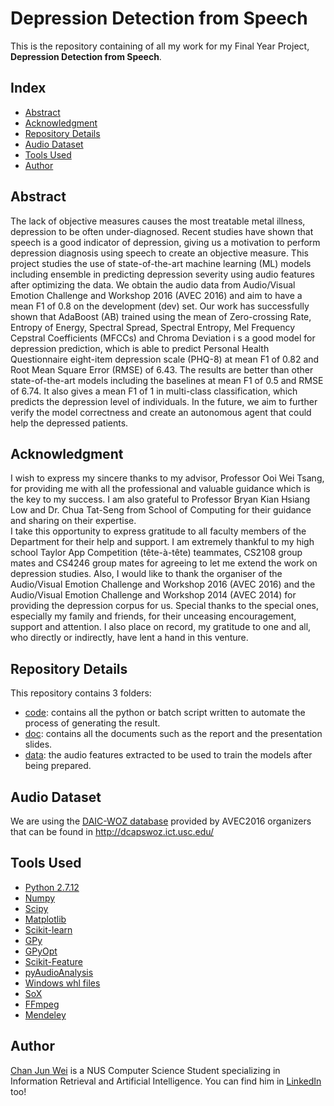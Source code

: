 # Depression Detection from Speech
This is the repository containing of all my work for my Final Year Project, **Depression Detection from Speech**.

## Index
* [Abstract](README.md#abstract)
* [Acknowledgment](README.md#acknowledgment)
* [Repository Details](README.md#repository-details)
* [Audio Dataset](README.md#audio-dataset)
* [Tools Used](README.md#tools-used)
* [Author](README.md#author)

## Abstract
The lack of objective measures causes the most treatable metal illness, depression to be often under-diagnosed. 
Recent studies have shown that speech is a good indicator of depression, giving us a motivation to perform depression 
diagnosis using speech to create an objective measure. This project studies the use of state-of-the-art machine learning 
(ML) models including ensemble in predicting depression severity using audio features after optimizing the data. 
We obtain the audio data from Audio/Visual Emotion Challenge and Workshop 2016 (AVEC 2016) and aim to have a mean F1 of 0.8 
on the development (dev) set. Our work has successfully shown that AdaBoost (AB) trained using the mean of Zero-crossing Rate, 
Entropy of Energy, Spectral Spread, Spectral Entropy, Mel Frequency Cepstral Coefficients (MFCCs) and Chroma Deviation i
s a good model for depression prediction, which is able to predict Personal Health Questionnaire eight-item depression scale (PHQ-8) 
at mean F1 of 0.82 and Root Mean Square Error (RMSE) of 6.43. The results are better than other state-of-the-art models 
including the baselines at mean F1 of 0.5 and RMSE of 6.74. It also gives a mean F1 of 1 in multi-class classification, 
which predicts the depression level of individuals. In the future, we aim to further verify the model correctness and 
create an autonomous agent that could help the depressed patients.

## Acknowledgment
I wish to express my sincere thanks to my advisor, Professor Ooi Wei Tsang, for providing me with all the professional and
valuable guidance which is the key to my success. I am also grateful to Professor Bryan Kian Hsiang Low and 
Dr. Chua Tat-Seng from School of Computing for their guidance and sharing on their expertise.  
I take this opportunity to express gratitude to all faculty members of the Department for their help and support. 
I am extremely thankful to my high school Taylor App Competition (tête-à-tête) teammates, CS2108 group mates and CS4246 group mates for agreeing to let me extend the work on depression studies.
Also, I would like to thank the organiser of the Audio/Visual Emotion Challenge and Workshop 2016 (AVEC 2016) and 
the Audio/Visual Emotion Challenge and Workshop 2014 (AVEC 2014) for providing the depression corpus for us. 
Special thanks to the special ones, especially my family and friends, for their unceasing encouragement, 
support and attention. I also place on record, my gratitude to one and all, who directly or indirectly, 
have lent a hand in this venture.

## Repository Details
This repository contains 3 folders:
* [code](https://github.com/chanjunweimy/FYP_Submission/tree/master/code): contains all the python or batch script written to automate the process of generating the result.
* [doc](https://github.com/chanjunweimy/FYP_Submission/tree/master/doc): contains all the documents such as the report and the presentation slides.
* [data](https://github.com/chanjunweimy/FYP_Submission/tree/master/data): the audio features extracted to be used to train the models after being prepared.

## Audio Dataset
We are using the [DAIC-WOZ database](http://dcapswoz.ict.usc.edu/) 
provided by AVEC2016 organizers that can be found in http://dcapswoz.ict.usc.edu/ 

## Tools Used
* [Python 2.7.12](https://www.python.org/downloads/release/python-2712/)
* [Numpy](https://github.com/numpy/numpy)
* [Scipy](https://github.com/scipy/scipy)
* [Matplotlib](https://github.com/matplotlib/matplotlib)
* [Scikit-learn](https://github.com/scikit-learn/scikit-learn)
* [GPy](https://github.com/SheffieldML/GPy)
* [GPyOpt](https://github.com/SheffieldML/GPyOpt)
* [Scikit-Feature](https://github.com/jundongl/scikit-feature)
* [pyAudioAnalysis](https://github.com/tyiannak/pyAudioAnalysis)
* [Windows whl files](http://www.lfd.uci.edu/~gohlke/pythonlibs/)
* [SoX](https://sourceforge.net/projects/sox/)
* [FFmpeg](https://ffmpeg.org/download.html)
* [Mendeley](https://www.mendeley.com/downloads)

## Author
[Chan Jun Wei](https://chanjunweimy.github.io/) is a NUS Computer Science Student specializing in Information Retrieval and 
Artificial Intelligence. You can find him in [LinkedIn](https://www.linkedin.com/in/junwei-chan-a07632a0/) too!
